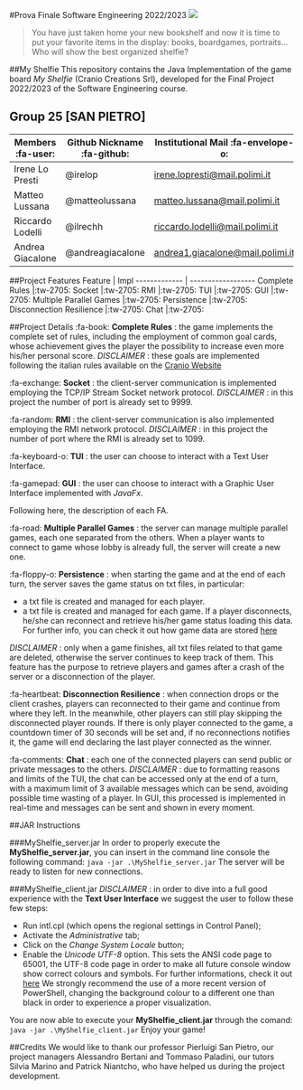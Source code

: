 #Prova Finale Software Engineering 2022/2023
![](https://www.craniocreations.it/storage/media/products/54/112/My_Shelfie_box_ITA-ENG.png)
>You have just taken home your new bookshelf and now it is time to put your favorite items in the display: books, boardgames, portraits... Who will show the best organized shelfie?

##My Shelfie
This repository contains the Java Implementation of the game board *My Shelfie* (Cranio Creations Srl), developed for the Final Project 2022/2023 of the Software Engineering course.


## Group 25 [SAN PIETRO]

Members :fa-user: | Github Nickname :fa-github: | Institutional Mail :fa-envelope-o:
------------- | ------------------| -------------------
Irene Lo Presti  | @irelop | irene.lopresti@mail.polimi.it
Matteo Lussana | @matteolussana | matteo.lussana@mail.polimi.it
Riccardo Lodelli | @ilrechh | riccardo.lodelli@mail.polimi.it
Andrea Giacalone | @andreagiacalone| andrea1.giacalone@mail.polimi.it


##Project Features
Feature | Impl
------------- | ------------------
Complete Rules |:tw-2705:
Socket |:tw-2705:
RMI |:tw-2705:
TUI |:tw-2705:
GUI |:tw-2705:
Multiple Parallel Games |:tw-2705:
Persistence |:tw-2705:
Disconnection Resilience |:tw-2705:
Chat |:tw-2705:


##Project Details
:fa-book: **Complete Rules** : the game implements the complete set of rules, including the 
employment of common goal cards, whose achievement gives the player the possibility
to increase even more his/her personal score.
*DISCLAIMER* : these goals are implemented following the italian rules available on the [Cranio Website](https://www.craniocreations.it/prodotto/my-shelfie)

:fa-exchange: **Socket** : the client-server communication is implemented employing
the TCP/IP Stream Socket network protocol.
*DISCLAIMER* : in this project the number of port is already set to 9999.

:fa-random:  **RMI** : the client-server communication is also implemented employing the RMI network protocol.
*DISCLAIMER* : in this project the number of port where the RMI is already set to 1099.

:fa-keyboard-o:  **TUI** : the user can choose to interact with a Text User Interface.

:fa-gamepad:  **GUI** : the user can choose to interact with a Graphic User Interface implemented with *JavaFx*.

Following here, the description of each FA.

:fa-road:  **Multiple Parallel Games** : the server can manage multiple parallel games, each one separated from the others. When a player wants to connect to game whose lobby is already full, the server will create a new one.

:fa-floppy-o:  **Persistence** : when starting the game and at the end of each turn, the server saves the game status on txt files, in particular:
- a txt file is created and managed for each player.
- a txt file is created and managed for each game.
If a player disconnects, he/she can reconnect and retrieve his/her game status loading this data.
For further info, you can check it out how game data are stored [here](https://github.com/irelop/ing-sw-2023-lo-presti-lussana-lodelli-giacalone/blob/main/MyShelfie/info/safeTxtExample.txt)

*DISCLAIMER* : only when a game finishes, all txt files related to that game are deleted, otherwise the server continues to keep track of them. This feature has the purpose to retrieve players and games after a crash of the server or a disconnection of the player.

:fa-heartbeat:  **Disconnection Resilience** : when connection drops or the client crashes, players can reconnected to their game and continue from where they left. In the meanwhile, other players can still play skipping the disconnected player rounds.
If there is only player connected to the game, a countdown timer of 30 seconds will be set and, if no reconnections notifies it, the game will end declaring the last player connected as the winner.

:fa-comments:  **Chat** : each one of the connected players can send public or private messages to the others.
*DISCLAIMER* : due to formatting reasons and limits of the TUI, the chat can be accessed only at the end of a turn, with a maximum limit of 3 available messages which can be send, avoiding possible time wasting of a player. In GUI, this processed is implemented in real-time and messages can be sent and shown in every moment.

##JAR Instructions

###MyShelfie_server.jar
In order to properly execute the **MyShelfie_server.jar**, you can insert in the command line console the following command:
`java -jar .\MyShelfie_server.jar`
The server will be ready to listen for new connections.


###MyShelfie_client.jar
*DISCLAIMER* : in order to dive into a full good experience with the **Text User Interface** we suggest the user to follow these few steps:
- Run intl.cpl (which opens the regional settings in Control Panel);
- Activate the *Administrative* tab;
- Click on the *Change System Locale* button;
- Enable the *Unicode UTF-8* option.
This sets the ANSI code page to 65001, the UTF-8 code page in order to make all future console window show correct colours and symbols.
For further informations, check it out [here](https://stackoverflow.com/questions/57131654/using-utf-8-encoding-chcp-65001-in-command-prompt-windows-powershell-window)
We strongly recommend the use of a more recent version of PowerShell, changing the background colour to a different one than black in order to experience a proper visualization.

You are now able to execute your **MyShelfie_client.jar** through the comand:
`java -jar .\MyShelfie_client.jar`
Enjoy your game!


##Credits 
We would like to thank our professor Pierluigi San Pietro, our project managers Alessandro Bertani and Tommaso Paladini, our tutors Silvia Marino and Patrick Niantcho, who have helped us during the project development.
